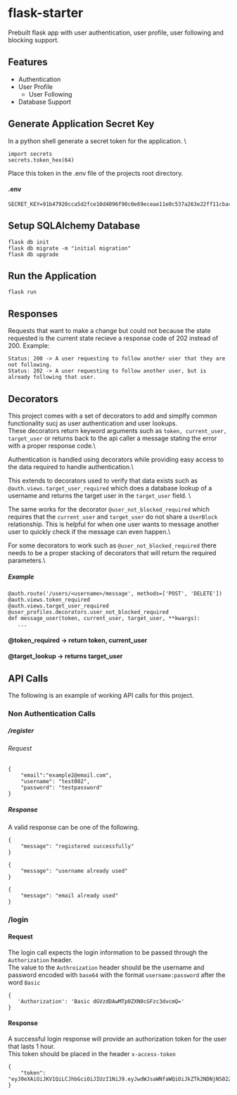 # flask-starter
Prebuilt flask app with user authentication, user profile, user following and blocking support.


## Features
 * Authentication
 * User Profile
    * User Following
 * Database Support



## Generate Application Secret Key
In a python shell generate a secret token for the application. \

```
import secrets
secrets.token_hex(64)
```

Place this token in the .env file of the projects root directory.
#### .env
```
SECRET_KEY=91b47920cca5d2fce10d4096f90c0e69eceae11e0c537a263e22ff11cbacdf34c00492deb6643cf676b68efd12a781ec174ae3abbe7f8f1d83b00a8fee234927
```

## Setup SQLAlchemy Database
```
flask db init
flask db migrate -m "initial migration"
flask db upgrade
```

## Run the Application
```
flask run
```


## Responses

Requests that want to make a change but could not because the state requested is the current state recieve a response code of 202 instead of 200.
Example:
```
Status: 200 -> A user requesting to follow another user that they are not following.
Status: 202 -> A user requesting to follow another user, but is already following that user.
```

## Decorators

This project comes with a set of decorators to add and simplfy common functionality sucj as user authentication and user lookups.\
These decorators return keyword arguments such as `token, current_user, target_user` or returns back to the api caller a message stating the error with a proper response code.\


Authentication is handled using decorators while providing easy access to the data required to handle authentication.\

This extends to decorators used to verify that data exists such as `@auth.views.target_user_required` which does a database lookup of a username and returns the target user in the `target_user` field. \

The same works for the decorator `@user_not_blocked_required` which requires that the `current_user` and `target_user` do not share a `UserBlock` relationship. This is helpful for when one user wants to message another user to quickly check if the message can even happen.\

For some decorators to work such as `@user_not_blocked_required` there needs to be a proper stacking of decorators that will return the required parameters.\

##### Example
```
@auth.route('/users/<username>/message', methods=['POST', 'DELETE'])
@auth.views.token_required
@auth.views.target_user_required
@user_profiles.decorators.user_not_blocked_required
def message_user(token, current_user, target_user, **kwargs):
   ...
```

#### @token_required -> return token, current_user
#### @target_lookup -> returns target_user

## API Calls
The following is an example of working API calls for this project.

### Non Authentication Calls

##### /register
###### Request
```
{
    "email":"example2@email.com",
    "username": "test002",
    "password": "testpassword"  
}
```

##### Response
A valid response can be one of the following.
```
{
    "message": "registered successfully"
}
```

```
{
    "message": "username already used"
}
```

```
{
    "message": "email already used"
}
```


### /login
#### Request
The login call expects the login information to be passed through the `Authorization` header.\
The value to the `Authroization` header should be the username and password encoded with `base64` with the format `username:password` after the word `Basic`
```
{
   'Authorization': 'Basic dGVzdDAwMTp0ZXN0cGFzc3dvcmQ='
}
```

#### Response
A successful login response will provide an authorization token for the user that lasts 1 hour.\
This token should be placed in the header `x-access-token`
```
{
    "token": "eyJ0eXAiOiJKV1QiLCJhbGciOiJIUzI1NiJ9.eyJwdWJsaWNfaWQiOiJkZTk2NDNjNS02ZTQ1LTQyZWEtYTJlOS03YTA1Yjg3NmUwNTMiLCJjcmVhdGVkIjoiMjAyMi0wNS0xNVQxMjoyMzoxMi4yNzU1NTMiLCJleHBpcmVzIjoiMjAyMi0wNS0xNVQxMzoyMzoxMi4yNzU1NjYifQ.E0x5WInJirl3txAuLY8fEXNJYO_Mu0LhcR9Tp9Zt42o"
}
```

```
```
